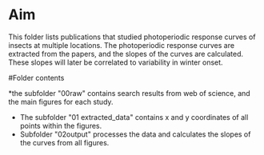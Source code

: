 # Aim
This folder lists publications that studied photoperiodic response curves of insects at multiple locations. The photoperiodic response curves are extracted from the papers, and the slopes of the curves are calculated. These slopes will later be correlated to variability in winter onset. 



#Folder contents

*the subfolder "00raw" contains search results from web of science, and the main figures for each study. 
* The subfolder "01 extracted_data" contains x and y coordinates of all points within the figures. 
* Subfolder "02output" processes the data and calculates the slopes of the curves from all figures.
